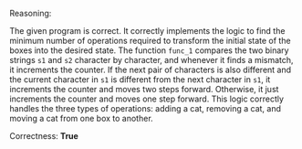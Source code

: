 Reasoning: 

The given program is correct. It correctly implements the logic to find the minimum number of operations required to transform the initial state of the boxes into the desired state. The function `func_1` compares the two binary strings `s1` and `s2` character by character, and whenever it finds a mismatch, it increments the counter. If the next pair of characters is also different and the current character in `s1` is different from the next character in `s1`, it increments the counter and moves two steps forward. Otherwise, it just increments the counter and moves one step forward. This logic correctly handles the three types of operations: adding a cat, removing a cat, and moving a cat from one box to another.

Correctness: **True**